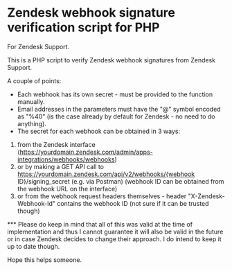 # Zendesk webhook signature verification script for PHP

For Zendesk Support.

This is a PHP script to verify Zendesk webhook signatures from Zendesk Support.


A couple of points:
- Each webhook has its own secret - must be provided to the function manually.
- Email addresses in the parameters must have the "@" symbol encoded as "%40" (is the case already by default for Zendesk - no need to do anything).
- The secret for each webhook can be obtained in 3 ways:
1) from the Zendesk interface (https://yourdomain.zendesk.com/admin/apps-integrations/webhooks/webhooks)
2) or by making a GET API call to https://yourdomain.zendesk.com/api/v2/webhooks/{webhook ID}/signing_secret (e.g. via Postman) (webhook ID can be obtained from the webhook URL on the interface)
3) or from the webhook request headers themselves - header "X-Zendesk-Webhook-Id" contains the webhook ID (not sure if it can be trusted though)


*** Please do keep in mind that all of this was valid at the time of implementation and thus I cannot guarantee it will also be valid in the future or in case Zendesk decides to change their approach. I do intend to keep it up to date though.


Hope this helps someone.
